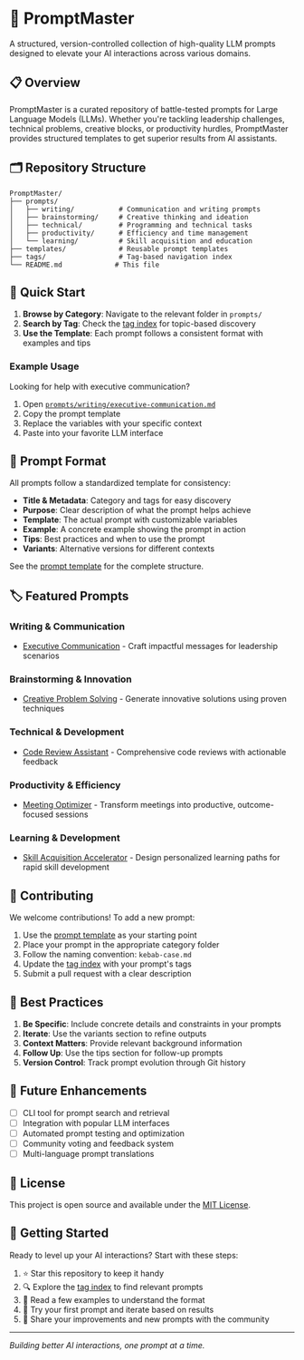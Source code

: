 # 🧠 PromptMaster

A structured, version-controlled collection of high-quality LLM prompts designed to elevate your AI interactions across various domains.

## 📋 Overview

PromptMaster is a curated repository of battle-tested prompts for Large Language Models (LLMs). Whether you're tackling leadership challenges, technical problems, creative blocks, or productivity hurdles, PromptMaster provides structured templates to get superior results from AI assistants.

## 🗂️ Repository Structure

```
PromptMaster/
├── prompts/
│   ├── writing/           # Communication and writing prompts
│   ├── brainstorming/     # Creative thinking and ideation
│   ├── technical/         # Programming and technical tasks
│   ├── productivity/      # Efficiency and time management
│   └── learning/          # Skill acquisition and education
├── templates/             # Reusable prompt templates
├── tags/                  # Tag-based navigation index
└── README.md             # This file
```

## 🚀 Quick Start

1. **Browse by Category**: Navigate to the relevant folder in `prompts/`
2. **Search by Tag**: Check the [tag index](tags/tag-index.md) for topic-based discovery
3. **Use the Template**: Each prompt follows a consistent format with examples and tips

### Example Usage

Looking for help with executive communication? 

1. Open [`prompts/writing/executive-communication.md`](prompts/writing/executive-communication.md)
2. Copy the prompt template
3. Replace the variables with your specific context
4. Paste into your favorite LLM interface

## 📝 Prompt Format

All prompts follow a standardized template for consistency:

- **Title & Metadata**: Category and tags for easy discovery
- **Purpose**: Clear description of what the prompt helps achieve
- **Template**: The actual prompt with customizable variables
- **Example**: A concrete example showing the prompt in action
- **Tips**: Best practices and when to use the prompt
- **Variants**: Alternative versions for different contexts

See the [prompt template](templates/prompt-template.md) for the complete structure.

## 🏷️ Featured Prompts

### Writing & Communication
- [Executive Communication](prompts/writing/executive-communication.md) - Craft impactful messages for leadership scenarios

### Brainstorming & Innovation  
- [Creative Problem Solving](prompts/brainstorming/creative-problem-solving.md) - Generate innovative solutions using proven techniques

### Technical & Development
- [Code Review Assistant](prompts/technical/code-review-assistant.md) - Comprehensive code reviews with actionable feedback

### Productivity & Efficiency
- [Meeting Optimizer](prompts/productivity/meeting-optimizer.md) - Transform meetings into productive, outcome-focused sessions

### Learning & Development
- [Skill Acquisition Accelerator](prompts/learning/skill-acquisition-accelerator.md) - Design personalized learning paths for rapid skill development

## 🤝 Contributing

We welcome contributions! To add a new prompt:

1. Use the [prompt template](templates/prompt-template.md) as your starting point
2. Place your prompt in the appropriate category folder
3. Follow the naming convention: `kebab-case.md`
4. Update the [tag index](tags/tag-index.md) with your prompt's tags
5. Submit a pull request with a clear description

## 🎯 Best Practices

1. **Be Specific**: Include concrete details and constraints in your prompts
2. **Iterate**: Use the variants section to refine outputs
3. **Context Matters**: Provide relevant background information
4. **Follow Up**: Use the tips section for follow-up prompts
5. **Version Control**: Track prompt evolution through Git history

## 🔮 Future Enhancements

- [ ] CLI tool for prompt search and retrieval
- [ ] Integration with popular LLM interfaces
- [ ] Automated prompt testing and optimization
- [ ] Community voting and feedback system
- [ ] Multi-language prompt translations

## 📄 License

This project is open source and available under the [MIT License](LICENSE).

## 🌟 Getting Started

Ready to level up your AI interactions? Start with these steps:

1. ⭐ Star this repository to keep it handy
2. 🔍 Explore the [tag index](tags/tag-index.md) to find relevant prompts
3. 📖 Read a few examples to understand the format
4. 🚀 Try your first prompt and iterate based on results
5. 🤝 Share your improvements and new prompts with the community

---

*Building better AI interactions, one prompt at a time.*